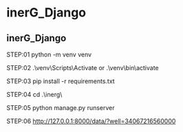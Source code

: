 # inerG_Django
inerG_Django
-----------

STEP:01 python -m venv venv

STEP:02 .\venv\Scripts\Activate or .\venv\bin\activate

STEP:03 pip install -r requirements.txt

STEP:04 cd .\inerg\

STEP:05  python manage.py runserver

STEP:06 http://127.0.0.1:8000/data/?well=34067216560000
